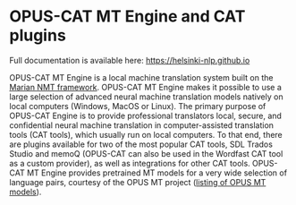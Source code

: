 # OPUS-CAT MT Engine and CAT plugins

Full documentation is available here: https://helsinki-nlp.github.io

OPUS-CAT MT Engine is a local machine translation system built on the [Marian NMT framework](https://marian-nmt.github.io/). OPUS-CAT MT Engine makes it possible to use a large selection of advanced neural machine translation models natively on local computers (Windows, MacOS or Linux). The primary purpose of OPUS-CAT Engine is to provide professional translators local, secure, and confidential neural machine translation in computer-assisted translation tools (CAT tools), which usually run on local computers. To that end, there are plugins available for two of the most popular CAT tools, SDL Trados Studio and memoQ (OPUS-CAT can also be used in the Wordfast CAT tool as a custom provider), as well as integrations for other CAT tools. OPUS-CAT MT Engine provides pretrained MT models for a very wide selection of language pairs, courtesy of the OPUS MT project ([listing of OPUS MT models](https://github.com/Helsinki-NLP/Opus-MT-train/tree/master/models)).
